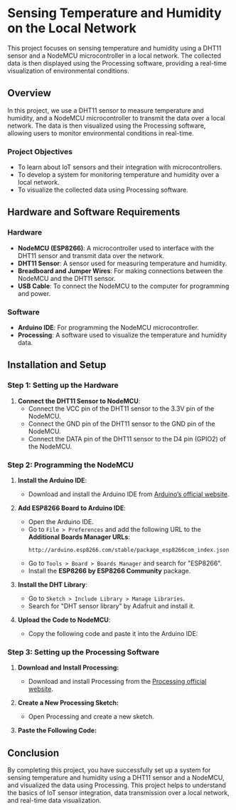 
# Sensing Temperature and Humidity on the Local Network

This project focuses on sensing temperature and humidity using a DHT11 sensor and a NodeMCU microcontroller in a local network. The collected data is then displayed using the Processing software, providing a real-time visualization of environmental conditions.

## Overview

In this project, we use a DHT11 sensor to measure temperature and humidity, and a NodeMCU microcontroller to transmit the data over a local network. The data is then visualized using the Processing software, allowing users to monitor environmental conditions in real-time.

### Project Objectives

- To learn about IoT sensors and their integration with microcontrollers.
- To develop a system for monitoring temperature and humidity over a local network.
- To visualize the collected data using Processing software.

## Hardware and Software Requirements

### Hardware

- **NodeMCU (ESP8266)**: A microcontroller used to interface with the DHT11 sensor and transmit data over the network.
- **DHT11 Sensor**: A sensor used for measuring temperature and humidity.
- **Breadboard and Jumper Wires**: For making connections between the NodeMCU and the DHT11 sensor.
- **USB Cable**: To connect the NodeMCU to the computer for programming and power.

### Software

- **Arduino IDE**: For programming the NodeMCU microcontroller.
- **Processing**: A software used to visualize the temperature and humidity data.

## Installation and Setup

### Step 1: Setting up the Hardware

1. **Connect the DHT11 Sensor to NodeMCU**:
   - Connect the VCC pin of the DHT11 sensor to the 3.3V pin of the NodeMCU.
   - Connect the GND pin of the DHT11 sensor to the GND pin of the NodeMCU.
   - Connect the DATA pin of the DHT11 sensor to the D4 pin (GPIO2) of the NodeMCU.

### Step 2: Programming the NodeMCU

1. **Install the Arduino IDE**:
   - Download and install the Arduino IDE from [Arduino’s official website](https://www.arduino.cc/en/software).

2. **Add ESP8266 Board to Arduino IDE**:
   - Open the Arduino IDE.
   - Go to `File > Preferences` and add the following URL to the **Additional Boards Manager URLs**:
     ```
     http://arduino.esp8266.com/stable/package_esp8266com_index.json
     ```
   - Go to `Tools > Board > Boards Manager` and search for "ESP8266".
   - Install the **ESP8266 by ESP8266 Community** package.

3. **Install the DHT Library**:
   - Go to `Sketch > Include Library > Manage Libraries`.
   - Search for "DHT sensor library" by Adafruit and install it.

4. **Upload the Code to NodeMCU**:
   - Copy the following code and paste it into the Arduino IDE:

### Step 3: Setting up the Processing Software

1. **Download and Install Processing:**
   - Download and install Processing from the [Processing official website](https://processing.org/download).

2. **Create a New Processing Sketch:**
   - Open Processing and create a new sketch.

3. **Paste the Following Code:**


## Conclusion

By completing this project, you have successfully set up a system for sensing temperature and humidity using a DHT11 sensor and a NodeMCU, and visualized the data using Processing. This project helps to understand the basics of IoT sensor integration, data transmission over a local network, and real-time data visualization.     

